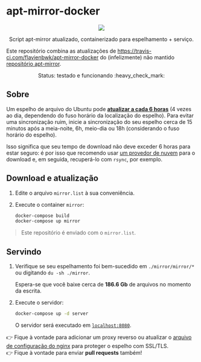 # apt-mirror-docker

<p align="center">
    <a href="https://travis-ci.com/flavienbwk/apt-mirror-docker.svg?branch=master" target="_blank">
        <img src="https://travis-ci.com/flavienbwk/apt-mirror-docker.svg?branch=master"/>
    </a>
</p>
<p align="center">Script apt-mirror atualizado, containerizado para espelhamento + serviço.</p>

Este repositório combina as atualizações de https://travis-ci.com/flavienbwk/apt-mirror-docker do (infelizmente) não mantido [repositório apt-mirror](https://github.com/apt-mirror/apt-mirror).

<p align="center">Status: testado e funcionando :heavy_check_mark:</p>

## Sobre

Um espelho de arquivo do Ubuntu pode **[atualizar a cada 6 horas](https://wiki.ubuntu.com/Mirrors)** (4 vezes ao dia, dependendo do fuso horário da localização do espelho). Para evitar uma sincronização ruim, inicie a sincronização do seu espelho cerca de 15 minutos após a meia-noite, 6h, meio-dia ou 18h (considerando o fuso horário do espelho).

Isso significa que seu tempo de download não deve exceder 6 horas para estar seguro: é por isso que recomendo usar [um provedor de nuvem](https://scaleway.com) para o download e, em seguida, recuperá-lo com `rsync`, por exemplo.

## Download e atualização

1. Edite o arquivo `mirror.list` à sua conveniência.

2. Execute o container `mirror`:

    ```bash
    docker-compose build
    docker-compose up mirror
    ```

> Este repositório é enviado com o `mirror.list`.

## Servindo

1. Verifique se seu espelhamento foi bem-sucedido em `./mirror/mirror/*` ou digitando `du -sh ./mirror`.

    Espera-se que você baixe cerca de **186.6 Gb** de arquivos no momento da escrita.

2. Execute o servidor:

    ```bash
    docker-compose up -d server
    ```

    O servidor será executado em [`localhost:8080`](http://localhost:8080).  

:point_right: Fique à vontade para adicionar um proxy reverso ou atualizar o [arquivo de configuração do nginx](./nginx.conf) para proteger o espelho com SSL/TLS.  
:point_right: Fique à vontade para enviar **pull requests** também!
